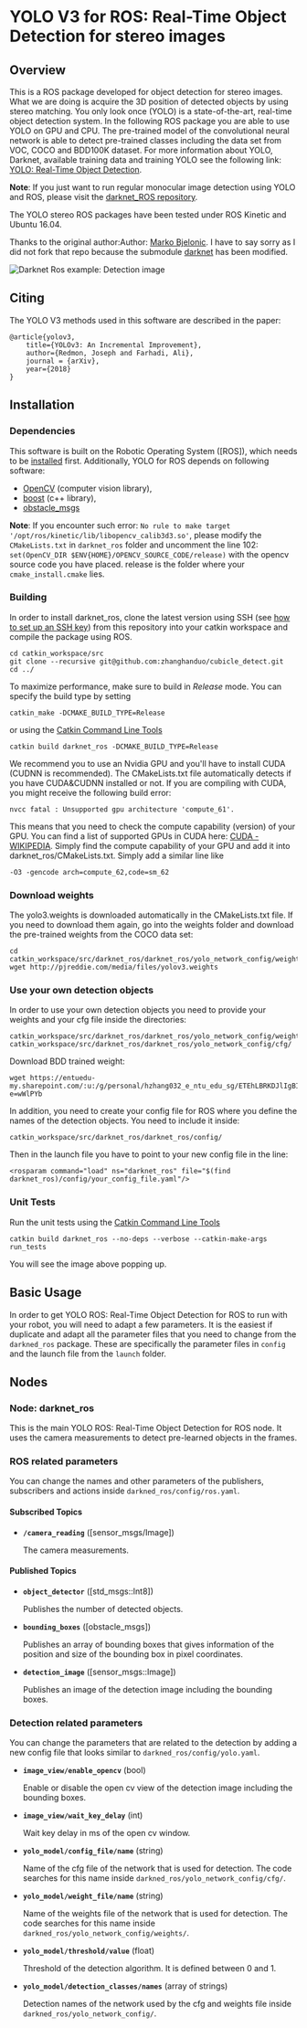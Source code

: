 # YOLO V3 for ROS: Real-Time Object Detection for stereo images

## Overview

This is a ROS package developed for object detection for stereo images. What we are doing is acquire the 3D position of detected objects by using stereo matching.
You only look once (YOLO) is a state-of-the-art, real-time object detection system. In the following ROS package you are able to use YOLO on GPU and CPU.
The pre-trained model of the convolutional neural network is able to detect pre-trained classes including the data set from VOC, COCO and BDD100K dataset.
For more information about YOLO, Darknet, available training data and training YOLO see the following link: [YOLO: Real-Time Object Detection](http://pjreddie.com/darknet/yolo/).

**Note**: If you just want to run regular monocular image detection using YOLO and ROS, please visit the [darknet_ROS repository](https://github.com/leggedrobotics/darknet_ros).

The YOLO stereo ROS packages have been tested under ROS Kinetic and Ubuntu 16.04.

Thanks to the original author:Author: [Marko Bjelonic](https://sites.google.com/site/bjelonicmarko/). I have to say sorry as I did not fork that repo because the submodule [darknet](https://github.com/zhanghanduo/darknet) has been modified.

![Darknet Ros example: Detection image](darknet_ros/doc/predictionsbdd.jpg)

## Citing

The YOLO V3 methods used in this software are described in the paper: 

```
@article{yolov3,
	title={YOLOv3: An Incremental Improvement},
	author={Redmon, Joseph and Farhadi, Ali},
	journal = {arXiv},
	year={2018}
}
```

## Installation

### Dependencies

This software is built on the Robotic Operating System ([ROS]), which needs to be [installed](http://wiki.ros.org) first. Additionally, YOLO for ROS depends on following software:

- [OpenCV](http://opencv.org/) (computer vision library),
- [boost](http://www.boost.org/) (c++ library),
- [obstacle_msgs](https://github.com/zhanghanduo/obstacle_msgs.git)

**Note**: If you encounter such error: `No rule to make target '/opt/ros/kinetic/lib/libopencv_calib3d3.so'`, please modify the `CMakeLists.txt` in `darknet_ros` folder
and uncomment the line 102: `set(OpenCV_DIR $ENV{HOME}/OPENCV_SOURCE_CODE/release)` with the opencv source code you have placed. release is the folder where your `cmake_install.cmake` lies.


### Building

In order to install darknet_ros, clone the latest version using SSH (see [how to set up an SSH key](https://confluence.atlassian.com/bitbucket/set-up-an-ssh-key-728138079.html)) from this repository into your catkin workspace and compile the package using ROS.

    cd catkin_workspace/src
    git clone --recursive git@github.com:zhanghanduo/cubicle_detect.git
    cd ../

To maximize performance, make sure to build in *Release* mode. You can specify the build type by setting

    catkin_make -DCMAKE_BUILD_TYPE=Release

or using the [Catkin Command Line Tools](http://catkin-tools.readthedocs.io/en/latest/index.html#)

    catkin build darknet_ros -DCMAKE_BUILD_TYPE=Release

We recommend you to use an Nvidia GPU and you'll have to install CUDA (CUDNN is recommended).
The CMakeLists.txt file automatically detects if you have CUDA&CUDNN installed or not.
If you are compiling with CUDA, you might receive the following build error:

    nvcc fatal : Unsupported gpu architecture 'compute_61'.

This means that you need to check the compute capability (version) of your GPU. You can find a list of supported GPUs in CUDA here: [CUDA - WIKIPEDIA](https://en.wikipedia.org/wiki/CUDA#Supported_GPUs). Simply find the compute capability of your GPU and add it into darknet_ros/CMakeLists.txt. Simply add a similar line like

    -O3 -gencode arch=compute_62,code=sm_62

### Download weights

The yolo3.weights is downloaded automatically in the CMakeLists.txt file. If you need to download them again, go into the weights folder and download the pre-trained weights from the COCO data set:

    cd catkin_workspace/src/darknet_ros/darknet_ros/yolo_network_config/weights/
    wget http://pjreddie.com/media/files/yolov3.weights

### Use your own detection objects

In order to use your own detection objects you need to provide your weights and your cfg file inside the directories:

    catkin_workspace/src/darknet_ros/darknet_ros/yolo_network_config/weights/
    catkin_workspace/src/darknet_ros/darknet_ros/yolo_network_config/cfg/

Download BDD trained weight:

```
wget https://entuedu-my.sharepoint.com/:u:/g/personal/hzhang032_e_ntu_edu_sg/ETEhLBRKDJlIgBINsJa48X8BjJO1ghSNOl1yoaqGcSwVxw?e=wWlPYb
```
In addition, you need to create your config file for ROS where you define the names of the detection objects. You need to include it inside:

    catkin_workspace/src/darknet_ros/darknet_ros/config/

Then in the launch file you have to point to your new config file in the line:

    <rosparam command="load" ns="darknet_ros" file="$(find darknet_ros)/config/your_config_file.yaml"/>

### Unit Tests

Run the unit tests using the [Catkin Command Line Tools](http://catkin-tools.readthedocs.io/en/latest/index.html#)

    catkin build darknet_ros --no-deps --verbose --catkin-make-args run_tests

You will see the image above popping up.

## Basic Usage

In order to get YOLO ROS: Real-Time Object Detection for ROS to run with your robot, you will need to adapt a few parameters. It is the easiest if duplicate and adapt all the parameter files that you need to change from the `darkned_ros` package. These are specifically the parameter files in `config` and the launch file from the `launch` folder.

## Nodes

### Node: darknet_ros

This is the main YOLO ROS: Real-Time Object Detection for ROS node. It uses the camera measurements to detect pre-learned objects in the frames.

### ROS related parameters

You can change the names and other parameters of the publishers, subscribers and actions inside `darkned_ros/config/ros.yaml`.

#### Subscribed Topics

* **`/camera_reading`** ([sensor_msgs/Image])

    The camera measurements.

#### Published Topics

* **`object_detector`** ([std_msgs::Int8])

    Publishes the number of detected objects.

* **`bounding_boxes`** ([obstacle_msgs])

    Publishes an array of bounding boxes that gives information of the position and size of the bounding box in pixel coordinates.

* **`detection_image`** ([sensor_msgs::Image])

    Publishes an image of the detection image including the bounding boxes.


### Detection related parameters

You can change the parameters that are related to the detection by adding a new config file that looks similar to `darkned_ros/config/yolo.yaml`.

* **`image_view/enable_opencv`** (bool)

    Enable or disable the open cv view of the detection image including the bounding boxes.

* **`image_view/wait_key_delay`** (int)

    Wait key delay in ms of the open cv window.

* **`yolo_model/config_file/name`** (string)

    Name of the cfg file of the network that is used for detection. The code searches for this name inside `darkned_ros/yolo_network_config/cfg/`.

* **`yolo_model/weight_file/name`** (string)

    Name of the weights file of the network that is used for detection. The code searches for this name inside `darkned_ros/yolo_network_config/weights/`.

* **`yolo_model/threshold/value`** (float)

    Threshold of the detection algorithm. It is defined between 0 and 1.

* **`yolo_model/detection_classes/names`** (array of strings)

    Detection names of the network used by the cfg and weights file inside `darkned_ros/yolo_network_config/`.

